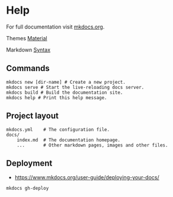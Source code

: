 # Help

For full documentation visit [mkdocs.org](http://mkdocs.org).

Themes [Material](https://squidfunk.github.io/mkdocs-material/getting-started/)

Markdown [Syntax](https://github.com/adam-p/markdown-here/wiki/Markdown-Cheatsheet) 
## Commands

```PS
mkdocs new [dir-name] # Create a new project.
mkdocs serve # Start the live-reloading docs server.
mkdocs build # Build the documentation site.
mkdocs help # Print this help message.
```

## Project layout

    mkdocs.yml    # The configuration file.
    docs/
        index.md  # The documentation homepage.
        ...       # Other markdown pages, images and other files.


## Deployment

- https://www.mkdocs.org/user-guide/deploying-your-docs/

```PS
mkdocs gh-deploy
```
